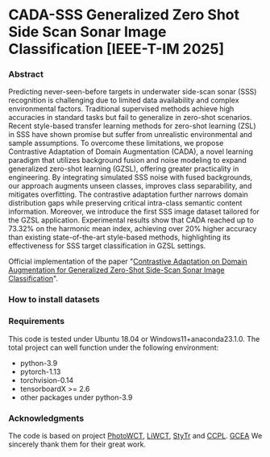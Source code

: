 # CADA-SSS Generalized Zero Shot Side Scan Sonar Image Classification [IEEE-T-IM 2025]

### Abstract
Predicting never-seen-before targets in underwater side-scan sonar (SSS) recognition is challenging due to limited data availability and complex environmental factors. Traditional supervised methods achieve high accuracies in standard tasks but fail to generalize in zero-shot scenarios. Recent style-based transfer learning methods for zero-shot learning (ZSL) in SSS have shown promise but suffer from unrealistic environmental and sample assumptions. To overcome these limitations, we propose Contrastive Adaptation of Domain Augmentation (CADA), a novel learning paradigm that utilizes background fusion and noise modeling to expand generalized zero-shot learning (GZSL), offering greater practicality in engineering. By integrating simulated SSS noise with fused backgrounds, our approach augments unseen classes, improves class separability, and mitigates overfitting. The contrastive adaptation further narrows domain distribution gaps while preserving critical intra-class semantic content information. Moreover, we introduce the first SSS image dataset tailored for the GZSL application. Experimental results show that CADA reached up to 73.32% on the harmonic mean index, achieving over 20% higher accuracy than existing state-of-the-art style-based methods, highlighting its effectiveness for SSS target classification in GZSL settings.

Official implementation of the paper "[Contrastive Adaptation on Domain Augmentation for Generalized Zero-Shot Side-Scan Sonar Image Classification](https://ieeexplore.ieee.org/abstract/document/10925503)".

### How to install datasets


### Requirements
This code is tested under Ubuntu 18.04 or Windows11+anaconda23.1.0. The total project can well function under the following environment:
* python-3.9
* pytorch-1.13
* torchvision-0.14
* tensorboardX >= 2.6
* other packages under python-3.9

### Acknowledgments
The code is based on project [PhotoWCT](https://github.com/svjack/PhotoWCT), [LiWCT](https://github.com/guizilaile23/ZSL-SSS), [StyTr](https://github.com/diyiiyiii/StyTR-2) and [CCPL](https://github.com/JarrentWu1031/CCPL). [GCEA](https://github.com/baizhongyu/GCEANet) We sincerely thank them for their great work.
